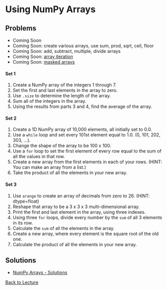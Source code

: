 # Using NumPy Arrays

## Problems

 * Coming Soon
 * Coming Soon: create various arrays, use sum, prod, sqrt, ceil, floor
 * Coming Soon: add, subtract, multiple, divide arrays
 * Coming Soon: [array iteration](http://docs.scipy.org/doc/numpy/reference/arrays.classes.html#array-iterators)
 * Coming Soon: [masked arrays](http://docs.scipy.org/doc/numpy/reference/maskedarray.generic.html)

#### Set 1

1. Create a NumPy array of the integers 1 through 7.
2. Set the first and last elements in the array to zero.
3. Use `.size` to determine the length of the array.
4. Sum all of the integers in the array.
5. Using the results from parts 3 and 4, find the average of the array.

#### Set 2

1. Create a 1D NumPy array of 10,000 elements, all initially set to 0.0.
2. Use a `while` loop and set every 101st element equal to 1.0. (0, 101, 202, 303, ...).
3. Change the shape of the array to be 100 x 100.
4. Use a `for` loop to set the first element of every row equal to the sum of all the values in that row.
5. Create a new array from the first elements in each of your rows. (HINT: You can make an array from a list.)
6. Take the product of all the elements in your new array.

#### Set 3

1. Use `arange` to create an array of decimals from zero to 26. (HINT: dtype=float)
2. Reshape that array to be a 3 x 3 x 3 multi-dimensional array.
3. Print the first and last element in the array, using three indexes.
4. Using three `for` loops, divide every number by the `sum` of all 3 elements in its row.
5. Calculate the `sum` of all the elements in the array.
6. Create a new array, where every element is the square root of the old one.
7. Calculate the product of all the elements in your new array.

## Solutions

* [NumPy Arrays - Solutions](problem_set_1_solutions.md)


[Back to Lecture](lecture_10.md)
